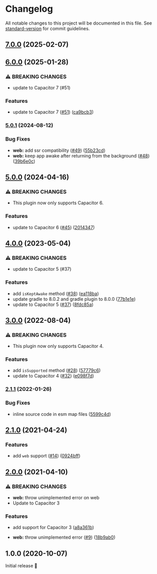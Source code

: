 # Changelog

All notable changes to this project will be documented in this file. See [standard-version](https://github.com/conventional-changelog/standard-version) for commit guidelines.

## [7.0.0](https://github.com/capacitor-community/keep-awake/compare/v6.0.0...v7.0.0) (2025-02-07)

## [6.0.0](https://github.com/capacitor-community/keep-awake/compare/v5.0.1...v6.0.0) (2025-01-28)


### ⚠ BREAKING CHANGES

* update to Capacitor 7 (#51)

### Features

* update to Capacitor 7 ([#51](https://github.com/capacitor-community/keep-awake/issues/51)) ([ca9bcb3](https://github.com/capacitor-community/keep-awake/commit/ca9bcb356c2c3c25a2286564c47ff1238b084227))

### [5.0.1](https://github.com/capacitor-community/keep-awake/compare/v5.0.0...v5.0.1) (2024-08-12)


### Bug Fixes

* **web:** add ssr compatibility ([#49](https://github.com/capacitor-community/keep-awake/issues/49)) ([55b23cd](https://github.com/capacitor-community/keep-awake/commit/55b23cd1389c509bb1906b5ebe68f021a3daf189))
* **web:** keep app awake after returning from the background ([#48](https://github.com/capacitor-community/keep-awake/issues/48)) ([39b6e0c](https://github.com/capacitor-community/keep-awake/commit/39b6e0cf0c186210f0022d4a7bcb2fe6e2ba01e6))

## [5.0.0](https://github.com/capacitor-community/keep-awake/compare/v4.0.0...v5.0.0) (2024-04-16)


### ⚠ BREAKING CHANGES

* This plugin now only supports Capacitor 6.

### Features

* update to Capacitor 6 ([#45](https://github.com/capacitor-community/keep-awake/issues/45)) ([2014347](https://github.com/capacitor-community/keep-awake/commit/2014347b4778d6135aa608dff94df8ee2f6ccf84))

## [4.0.0](https://github.com/capacitor-community/keep-awake/compare/v3.0.0...v4.0.0) (2023-05-04)


### ⚠ BREAKING CHANGES

* update to Capacitor 5 (#37)

### Features

* add `isKeptAwake` method ([#38](https://github.com/capacitor-community/keep-awake/issues/38)) ([ea118ba](https://github.com/capacitor-community/keep-awake/commit/ea118ba9ee46fbd5c43ca3458237709670d5ca98))
* update gradle to 8.0.2 and gradle plugin to 8.0.0 ([77b1e1e](https://github.com/capacitor-community/keep-awake/commit/77b1e1eae2aa30b1ff6988534986425f3dddaa61))
* update to Capacitor 5 ([#37](https://github.com/capacitor-community/keep-awake/issues/37)) ([8fdc85a](https://github.com/capacitor-community/keep-awake/commit/8fdc85abf2358004475a67fbd4afa35729004b89))

## [3.0.0](https://github.com/capacitor-community/keep-awake/compare/v2.1.1...v3.0.0) (2022-08-04)


### ⚠ BREAKING CHANGES

* This plugin now only supports Capacitor 4.

### Features

* add `isSupported` method ([#28](https://github.com/capacitor-community/keep-awake/issues/28)) ([57779c6](https://github.com/capacitor-community/keep-awake/commit/57779c6b25a9b7389d1e471b8fbfe9aae3bc7f87))
* update to Capacitor 4 ([#32](https://github.com/capacitor-community/keep-awake/issues/32)) ([e098f7d](https://github.com/capacitor-community/keep-awake/commit/e098f7d205ddbee877c2b88b924d2821fec77309))

### [2.1.1](https://github.com/capacitor-community/keep-awake/compare/v2.1.0...v2.1.1) (2022-01-26)


### Bug Fixes

* inline source code in esm map files ([5599c4d](https://github.com/capacitor-community/keep-awake/commit/5599c4dcb04c56812e1be7dd499c35c7bdf08291))

## [2.1.0](https://github.com/capacitor-community/keep-awake/compare/v2.0.0...v2.1.0) (2021-04-24)


### Features

* add `web` support ([#14](https://github.com/capacitor-community/keep-awake/issues/14)) ([0924bff](https://github.com/capacitor-community/keep-awake/commit/0924bffec8cff2f99deb8856280309fa3ccb443a))

## [2.0.0](https://github.com/capacitor-community/keep-awake/compare/v1.0.0...v2.0.0) (2021-04-10)


### ⚠ BREAKING CHANGES

* **web:** throw unimplemented error on web
* Update to Capacitor 3

### Features

* add support for Capacitor 3 ([a8a361b](https://github.com/capacitor-community/keep-awake/commit/a8a361b91b626869867c0f46f1c16d1ae4812534))


* **web:** throw unimplemented error ([#9](https://github.com/capacitor-community/keep-awake/issues/9)) ([18b9ab0](https://github.com/capacitor-community/keep-awake/commit/18b9ab035511a3fcdad01801e4eb7635a1ef99ab))

## 1.0.0 (2020-10-07)

Initial release 🎉

